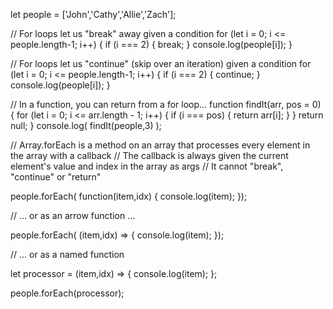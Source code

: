 
let people = ['John','Cathy','Allie','Zach'];

// For loops let us "break" away given a condition
for (let i = 0; i <= people.length-1; i++) {
  if (i === 2) {
    break;
  }
  console.log(people[i]);
}

// For loops let us "continue" (skip over an iteration) given a condition
for (let i = 0; i <= people.length-1; i++) {
  if (i === 2) {
    continue;
  }
  console.log(people[i]);
}

// In a function, you can return from a for loop...
function findIt(arr, pos = 0) {
  for (let i = 0; i <= arr.length - 1; i++) {
    if (i === pos) {
      return arr[i];
    }
  }
  return null;
}
console.log( findIt(people,3) );


// Array.forEach is a method on an array that processes every element in the array with a callback
// The callback is always given the current element's value and index in the array as args
// It cannot "break", "continue" or "return"

people.forEach( function(item,idx) {
  console.log(item);
});

// ... or as an arrow function ...

people.forEach( (item,idx) => {
  console.log(item);
});

// ... or as a named function

let processor = (item,idx) => { console.log(item); };

people.forEach(processor);